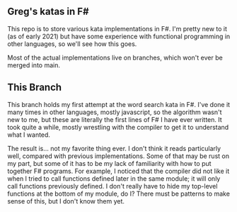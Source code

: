 
## Greg's katas in F#

This repo is to store various kata implementations in F#.
I'm pretty new to it (as of early 2021) but have some experience
with functional programming in other languages, so we'll see
how this goes.

Most of the actual implementations live on branches, which won't
ever be merged into main.

## This Branch

This branch holds my first attempt at the word search kata
in F#. I've done it many times in other languages, mostly
javascript, so the algorithm wasn't new to me, but these
are literally the first lines of F# I have ever written. It
took quite a while, mostly wrestling with the compiler to get
it to understand what I wanted.

The result is... not my favorite thing ever. I don't think
it reads particularly well, compared with previous implementations. Some of that may be rust on my part, but some of
it has to be my lack of familiarity with how to put together
F# programs. For example, I noticed that the compiler did
not like it when I tried to call functions defined later
in the same module; it will only call functions previously
defined. I don't really have to hide my top-level
functions at the bottom of my module, do I? There must
be patterns to make sense of this, but I don't know them yet.
